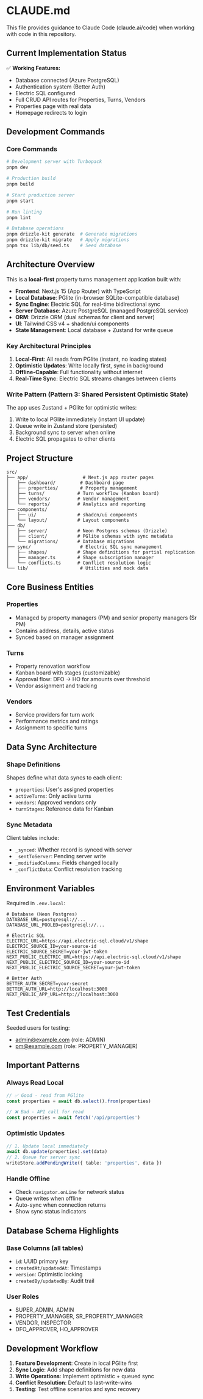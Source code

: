 # CLAUDE.md

This file provides guidance to Claude Code (claude.ai/code) when working with code in this repository.

## Current Implementation Status
✅ **Working Features:**
- Database connected (Azure PostgreSQL)
- Authentication system (Better Auth)
- Electric SQL configured
- Full CRUD API routes for Properties, Turns, Vendors
- Properties page with real data
- Homepage redirects to login

## Development Commands

### Core Commands
```bash
# Development server with Turbopack
pnpm dev

# Production build
pnpm build

# Start production server
pnpm start

# Run linting
pnpm lint

# Database operations
pnpm drizzle-kit generate  # Generate migrations
pnpm drizzle-kit migrate   # Apply migrations
pnpm tsx lib/db/seed.ts    # Seed database
```

## Architecture Overview

This is a **local-first** property turns management application built with:

- **Frontend**: Next.js 15 (App Router) with TypeScript
- **Local Database**: PGlite (in-browser SQLite-compatible database)
- **Sync Engine**: Electric SQL for real-time bidirectional sync
- **Server Database**: Azure PostgreSQL (managed PostgreSQL service)
- **ORM**: Drizzle ORM (dual schemas for client and server)
- **UI**: Tailwind CSS v4 + shadcn/ui components
- **State Management**: Local database + Zustand for write queue

### Key Architectural Principles

1. **Local-First**: All reads from PGlite (instant, no loading states)
2. **Optimistic Updates**: Write locally first, sync in background
3. **Offline-Capable**: Full functionality without internet
4. **Real-Time Sync**: Electric SQL streams changes between clients

### Write Pattern (Pattern 3: Shared Persistent Optimistic State)

The app uses Zustand + PGlite for optimistic writes:
1. Write to local PGlite immediately (instant UI update)
2. Queue write in Zustand store (persisted)
3. Background sync to server when online
4. Electric SQL propagates to other clients

## Project Structure

```
src/
├── app/                    # Next.js app router pages
│   ├── dashboard/         # Dashboard page
│   ├── properties/        # Property management
│   ├── turns/            # Turn workflow (Kanban board)
│   ├── vendors/          # Vendor management
│   └── reports/          # Analytics and reporting
├── components/
│   ├── ui/               # shadcn/ui components
│   └── layout/           # Layout components
├── db/
│   ├── server/           # Neon Postgres schemas (Drizzle)
│   ├── client/           # PGlite schemas with sync metadata
│   └── migrations/       # Database migrations
├── sync/                  # Electric SQL sync management
│   ├── shapes/           # Shape definitions for partial replication
│   ├── manager.ts        # Shape subscription manager
│   └── conflicts.ts      # Conflict resolution logic
└── lib/                   # Utilities and mock data
```

## Core Business Entities

### Properties
- Managed by property managers (PM) and senior property managers (Sr PM)
- Contains address, details, active status
- Synced based on manager assignment

### Turns
- Property renovation workflow
- Kanban board with stages (customizable)
- Approval flow: DFO → HO for amounts over threshold
- Vendor assignment and tracking

### Vendors
- Service providers for turn work
- Performance metrics and ratings
- Assignment to specific turns

## Data Sync Architecture

### Shape Definitions
Shapes define what data syncs to each client:
- `properties`: User's assigned properties
- `activeTurns`: Only active turns
- `vendors`: Approved vendors only
- `turnStages`: Reference data for Kanban

### Sync Metadata
Client tables include:
- `_synced`: Whether record is synced with server
- `_sentToServer`: Pending server write
- `_modifiedColumns`: Fields changed locally
- `_conflictData`: Conflict resolution tracking

## Environment Variables

Required in `.env.local`:
```env
# Database (Neon Postgres)
DATABASE_URL=postgresql://...
DATABASE_URL_POOLED=postgresql://...

# Electric SQL
ELECTRIC_URL=https://api.electric-sql.cloud/v1/shape
ELECTRIC_SOURCE_ID=your-source-id
ELECTRIC_SOURCE_SECRET=your-jwt-token
NEXT_PUBLIC_ELECTRIC_URL=https://api.electric-sql.cloud/v1/shape
NEXT_PUBLIC_ELECTRIC_SOURCE_ID=your-source-id
NEXT_PUBLIC_ELECTRIC_SOURCE_SECRET=your-jwt-token

# Better Auth
BETTER_AUTH_SECRET=your-secret
BETTER_AUTH_URL=http://localhost:3000
NEXT_PUBLIC_APP_URL=http://localhost:3000
```

## Test Credentials

Seeded users for testing:
- admin@example.com (role: ADMIN)
- pm@example.com (role: PROPERTY_MANAGER)

## Important Patterns

### Always Read Local
```typescript
// ✅ Good - read from PGlite
const properties = await db.select().from(properties)

// ❌ Bad - API call for read
const properties = await fetch('/api/properties')
```

### Optimistic Updates
```typescript
// 1. Update local immediately
await db.update(properties).set(data)
// 2. Queue for server sync
writeStore.addPendingWrite({ table: 'properties', data })
```

### Handle Offline
- Check `navigator.onLine` for network status
- Queue writes when offline
- Auto-sync when connection returns
- Show sync status indicators

## Database Schema Highlights

### Base Columns (all tables)
- `id`: UUID primary key
- `createdAt/updatedAt`: Timestamps
- `version`: Optimistic locking
- `createdBy/updatedBy`: Audit trail

### User Roles
- SUPER_ADMIN, ADMIN
- PROPERTY_MANAGER, SR_PROPERTY_MANAGER
- VENDOR, INSPECTOR
- DFO_APPROVER, HO_APPROVER

## Development Workflow

1. **Feature Development**: Create in local PGlite first
2. **Sync Logic**: Add shape definitions for new data
3. **Write Operations**: Implement optimistic + queued sync
4. **Conflict Resolution**: Default to last-write-wins
5. **Testing**: Test offline scenarios and sync recovery